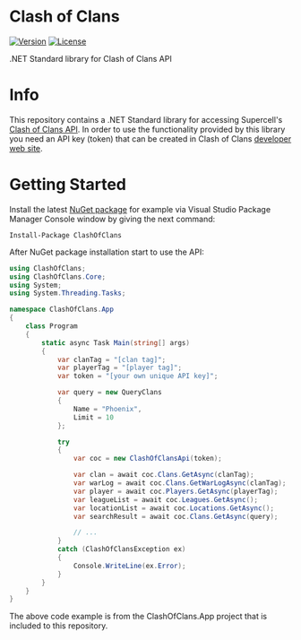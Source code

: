 # Clash of Clans
[![Version](https://img.shields.io/nuget/v/ClashOfClans.svg)](https://www.nuget.org/packages/ClashOfClans)
[![License](https://img.shields.io/github/license/tparviainen/clashofclans.svg)](https://github.com/tparviainen/clashofclans/blob/master/LICENSE)

.NET Standard library for Clash of Clans API

# Info
This repository contains a .NET Standard library for accessing Supercell's 
[Clash of Clans API](https://developer.clashofclans.com/).
In order to use the functionality provided by this library you need an API key (token) that can be 
created in Clash of Clans [developer web site](https://developer.clashofclans.com/).

# Getting Started
Install the latest [NuGet package](https://www.nuget.org/packages/ClashOfClans/) for example via Visual Studio Package Manager Console window by giving the next command:
```
Install-Package ClashOfClans
```

After NuGet package installation start to use the API:

```csharp
using ClashOfClans;
using ClashOfClans.Core;
using System;
using System.Threading.Tasks;

namespace ClashOfClans.App
{
    class Program
    {
        static async Task Main(string[] args)
        {
            var clanTag = "[clan tag]";
            var playerTag = "[player tag]";
            var token = "[your own unique API key]";

            var query = new QueryClans
            {
                Name = "Phoenix",
                Limit = 10
            };

            try
            {
                var coc = new ClashOfClansApi(token);

                var clan = await coc.Clans.GetAsync(clanTag);           // Get Clan Information
                var warLog = await coc.Clans.GetWarLogAsync(clanTag);   // Retrieve Clans Clan War Log
                var player = await coc.Players.GetAsync(playerTag);     // Get Player Information
                var leagueList = await coc.Leagues.GetAsync();          // List Leagues
                var locationList = await coc.Locations.GetAsync();      // List Locations
                var searchResult = await coc.Clans.GetAsync(query);     // Search Clans

                // ...
            }
            catch (ClashOfClansException ex)
            {
                Console.WriteLine(ex.Error);
            }
        }
    }
}
```

The above code example is from the ClashOfClans.App project that is included to this repository.
